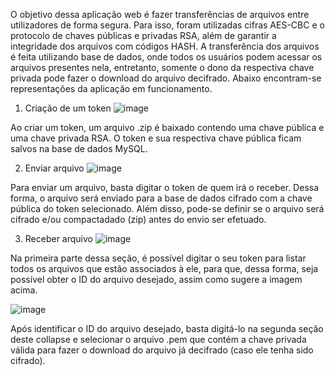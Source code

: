 O objetivo dessa aplicação web é fazer transferências de arquivos entre utilizadores de forma segura. Para isso, foram utilizadas cifras AES-CBC e o protocolo de chaves públicas e privadas RSA, além de garantir a integridade dos arquivos com códigos HASH. A transferência dos arquivos é feita utilizando base de dados, onde todos os usuários podem acessar os arquivos presentes nela, entretanto, somente o dono da respectiva chave privada pode fazer o download do arquivo decifrado. Abaixo encontram-se representações da aplicação em funcionamento.

1. Criação de um token
![image](https://github.com/user-attachments/assets/d2749451-825b-4ed0-830d-15ed85436f6a)

Ao criar um token, um arquivo .zip é baixado contendo uma chave pública e uma chave privada RSA. O token e sua respectiva chave pública ficam salvos na base de dados MySQL.

2. Enviar arquivo
![image](https://github.com/user-attachments/assets/fad726c4-1f44-4bb8-94e8-9b6c1e2d8860)

Para enviar um arquivo, basta digitar o token de quem irá o receber. Dessa forma, o arquivo será enviado para a base de dados cifrado com a chave pública do token selecionado. Além disso, pode-se definir se o arquivo será cifrado e/ou compactadado (zip) antes do envio ser efetuado.

3. Receber arquivo
![image](https://github.com/user-attachments/assets/3e8004f9-1305-41ad-934c-59d40278edd2)

Na primeira parte dessa seção, é possível digitar o seu token para listar todos os arquivos que estão associados à ele, para que, dessa forma, seja possível obter o ID do arquivo desejado, assim como sugere a imagem acima.

![image](https://github.com/user-attachments/assets/6372cdf7-2ba5-455e-aeac-f4add87c3960)

Após identificar o ID do arquivo desejado, basta digitá-lo na segunda seção deste collapse e selecionar o arquivo .pem que contém a chave privada válida para fazer o download do arquivo já decifrado (caso ele tenha sido cifrado).
